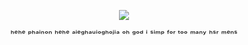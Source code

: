 <div align="center">

![](https://64.media.tumblr.com/e93a739664de70b4f63f1c73d62f72d2/92ef05b01bc0a543-10/s540x810/dfd3dc07aab14fc343ea366d6c1d8b37cca0421a.gifv)


ʰᵉʰᵉ ᵖʰᵃⁱⁿᵒⁿ ʰᵉʰᵉ ᵃⁱᵉᵍʰᵃᵘⁱᵒᵍʰᵒʲⁱᵃ ᵒʰ ᵍᵒᵈ ⁱ ˢⁱᵐᵖ ᶠᵒʳ ᵗᵒᵒ ᵐᵃⁿʸ ʰˢʳ ᵐᵉⁿˢ
